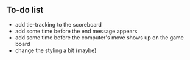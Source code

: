 ## To-do list
- add tie-tracking to the scoreboard
- add some time before the end message appears
- add some time before the computer's move shows up on the game board
- change the styling a bit (maybe)